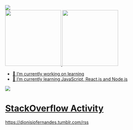 
<img src="https://i.imgur.com/6Tzl2dJ.gif"/>
<div class="main">
  <a href="https://github.com/dionisiofernandes">
  <img height="180em"  src="https://github-readme-stats.vercel.app/api?username=dionisiofernandes&show_icons=true&theme=dark&include_all_commits=true&count_private=true"/>
  <img height="180em" src="https://github-readme-stats.vercel.app/api/top-langs/?username=dionisiofernandes&layout=compact&langs_count=7&theme=dark"/>
 
</div>



- 🔭 I’m currently working on learning
- 🌱 I’m currently learning JavaScript, React.js and Node.js

![](https://komarev.com/ghpvc/?username=dionisiofernandes&color=green)

  
# StackOverflow Activity
<!-- STACKOVERFLOW:START -->
<!-- STACKOVERFLOW:END -->
  
  
  https://dionisiofernandes.tumblr.com/rss

